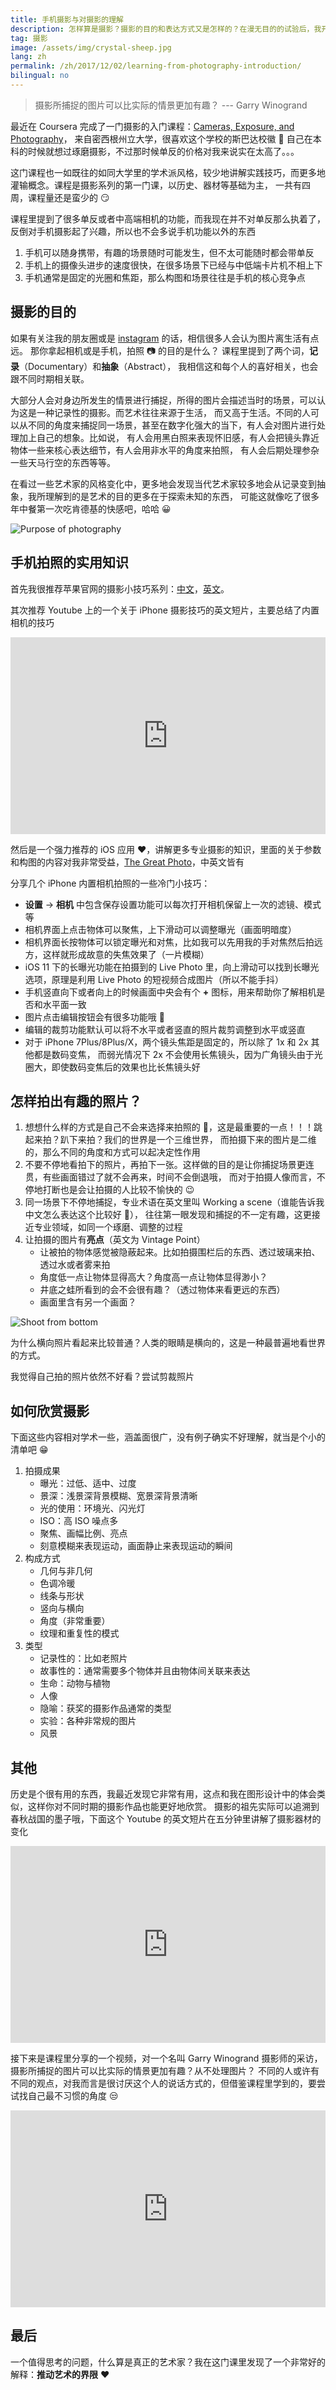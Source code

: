 ```yaml
---
title: 手机摄影与对摄影的理解
description: 怎样算是摄影？摄影的目的和表达方式又是怎样的？在漫无目的的试验后，我开始了摄影入门的学习，来一窥学术派对摄影的理解
tag: 摄影
image: /assets/img/crystal-sheep.jpg
lang: zh
permalink: /zh/2017/12/02/learning-from-photography-introduction/
bilingual: no
---
```


> 摄影所捕捉的图片可以比实际的情景更加有趣？ --- Garry Winogrand

最近在 Coursera 完成了一门摄影的入门课程：[Cameras, Exposure, and Photography](https://www.coursera.org/learn/exposure-photography/)，
来自密西根州立大学，很喜欢这个学校的斯巴达校徽 :metal: 自己在本科的时候就想过琢磨摄影，不过那时候单反的价格对我来说实在太高了。。。

这门课程也一如既往的如同大学里的学术派风格，较少地讲解实践技巧，而更多地灌输概念。课程是摄影系列的第一门课，以历史、器材等基础为主，
一共有四周，课程量还是蛮少的 :smirk:

课程里提到了很多单反或者中高端相机的功能，而我现在并不对单反那么执着了，反倒对手机摄影起了兴趣，所以也不会多说手机功能以外的东西
1. 手机可以随身携带，有趣的场景随时可能发生，但不太可能随时都会带单反
2. 手机上的摄像头进步的速度很快，在很多场景下已经与中低端卡片机不相上下
3. 手机通常是固定的光圈和焦距，那么构图和场景往往是手机的核心竞争点

## 摄影的目的

如果有关注我的朋友圈或是 [instagram](https://www.instagram.com/willowcheng/) 的话，相信很多人会认为图片离生活有点远。
那你拿起相机或是手机，拍照 📷 的目的是什么？ 课程里提到了两个词，**记录**（Documentary）和**抽象**（Abstract），
我相信这和每个人的喜好相关，也会跟不同时期相关联。

大部分人会对身边所发生的情景进行捕捉，所得的图片会描述当时的场景，可以认为这是一种记录性的摄影。而艺术往往来源于生活，
而又高于生活。不同的人可以从不同的角度来捕捉同一场景，甚至在数字化强大的当下，有人会对图片进行处理加上自己的想象。比如说，
有人会用黑白照来表现怀旧感，有人会把镜头靠近物体一些来核心表达细节，有人会用非水平的角度来拍照，
有人会后期处理参杂一些天马行空的东西等等。

在看过一些艺术家的风格变化中，更多地会发现当代艺术家较多地会从记录变到抽象，我所理解到的是艺术的目的更多在于探索未知的东西，
可能这就像吃了很多年中餐第一次吃肯德基的快感吧，哈哈 :grinning:

![Purpose of photography](https://www.chasejarvis.com/wp-content/uploads/2014/09/10476598_10152125015840978_5016245040104104658_o.jpg)

## 手机拍照的实用知识

首先我很推荐苹果官网的摄影小技巧系列：[中文](https://www.apple.com/cn/iphone/photography-how-to/)，[英文](https://www.apple.com/iphone/photography-how-to/)。

其次推荐 Youtube 上的一个关于 iPhone 摄影技巧的英文短片，主要总结了内置相机的技巧
<p><iframe width="100%" height="315" src="https://www.youtube.com/embed/KfVG_2n-iTM?rel=0" frameborder="0" allowfullscreen></iframe></p>

然后是一个强力推荐的 iOS 应用 :heart:，讲解更多专业摄影的知识，里面的关于参数和构图的内容对我非常受益，[The Great Photo](https://itunes.apple.com/app/the-great-photo-app/id766214869?mt=8)，中英文皆有

分享几个 iPhone 内置相机拍照的一些冷门小技巧：
- **设置** -> **相机** 中包含保存设置功能可以每次打开相机保留上一次的滤镜、模式等
- 相机界面上点击物体可以聚焦，上下滑动可以调整曝光（画面明暗度）
- 相机界面长按物体可以锁定曝光和对焦，比如我可以先用我的手对焦然后拍远方，这样就形成故意的失焦效果了（一片模糊）
- iOS 11 下的长曝光功能在拍摄到的 Live Photo 里，向上滑动可以找到长曝光选项，原理是利用 Live Photo 的短视频合成图片（所以不能手抖）
- 手机竖直向下或者向上的时候画面中央会有个 **+** 图标，用来帮助你了解相机是否和水平面一致
- 图片点击编辑按钮会有很多功能哦 😬
- 编辑的裁剪功能默认可以将不水平或者竖直的照片裁剪调整到水平或竖直
- 对于 iPhone 7Plus/8Plus/X，两个镜头焦距是固定的，所以除了 1x 和 2x 其他都是数码变焦，
而弱光情况下 2x 不会使用长焦镜头，因为广角镜头由于光圈大，即使数码变焦后的效果也比长焦镜头好 

## 怎样拍出有趣的照片？

1. 想想什么样的方式是自己不会来选择来拍照的 :thinking:，这是最重要的一点！！！跳起来拍？趴下来拍？我们的世界是一个三维世界，
而拍摄下来的图片是二维的，那么不同的角度和方式可以起决定性作用
2. 不要不停地看拍下的照片，再拍下一张。这样做的目的是让你捕捉场景更连贯，有些画面错过了就不会再来，时间不会倒退哦，
而对于拍摄人像而言，不停地打断也是会让拍摄的人比较不愉快的 :wink:
3. 同一场景下不停地捕捉，专业术语在英文里叫 Working a scene（谁能告诉我中文怎么表达这个比较好 :thinking:），
往往第一眼发现和捕捉的不一定有趣，这更接近专业领域，如同一个琢磨、调整的过程
4. 让拍摄的图片有**亮点**（英文为 Vintage Point）
    - 让被拍的物体感觉被隐蔽起来。比如拍摄围栏后的东西、透过玻璃来拍、透过水或者雾来拍
    - 角度低一点让物体显得高大？角度高一点让物体显得渺小？
    - 井底之蛙所看到的会不会很有趣？（透过物体来看更远的东西）
    - 画面里含有另一个画面？

![Shoot from bottom](https://cdn-images-1.medium.com/max/2000/1*1C0Q-CMVdR3WV1IEBrTVww.jpeg)

为什么横向照片看起来比较普通？人类的眼睛是横向的，这是一种最普遍地看世界的方式。

我觉得自己拍的照片依然不好看？尝试剪裁照片

## 如何欣赏摄影

下面这些内容相对学术一些，涵盖面很广，没有例子确实不好理解，就当是个小的清单吧 :grin:

1. 拍摄成果
    - 曝光：过低、适中、过度
    - 景深：浅景深背景模糊、宽景深背景清晰
    - 光的使用：环境光、闪光灯
    - ISO：高 ISO 噪点多
    - 聚焦、画幅比例、亮点
    - 刻意模糊来表现运动，画面静止来表现运动的瞬间
2. 构成方式
    - 几何与非几何
    - 色调冷暖
    - 线条与形状
    - 竖向与横向
    - 角度（非常重要）
    - 纹理和重复性的模式
3. 类型
    - 记录性的：比如老照片
    - 故事性的：通常需要多个物体并且由物体间关联来表达
    - 生命：动物与植物
    - 人像
    - 隐喻：获奖的摄影作品通常的类型
    - 实验：各种非常规的图片
    - 风景

## 其他

历史是个很有用的东西，我最近发现它非常有用，这点和我在图形设计中的体会类似，这样你对不同时期的摄影作品也能更好地欣赏。
摄影的祖先实际可以追溯到春秋战国的墨子哦，下面这个 Youtube 的英文短片在五分钟里讲解了摄影器材的变化
<p><iframe width="100%" height="315" src="https://www.youtube.com/embed/JoxGEymA8ro?rel=0" frameborder="0" allowfullscreen></iframe></p>

接下来是课程里分享的一个视频，对一个名叫 Garry Winogrand 摄影师的采访，摄影所捕捉的图片可以比实际的情景更加有趣？从不处理图片？
不同的人或许有不同的观点，对我而言是很讨厌这个人的说话方式的，但借鉴课程里学到的，要尝试找自己最不习惯的角度 :unamused:
<p><iframe width="100%" height="315" src="https://www.youtube.com/embed/PmwkWV4rwto?rel=0" frameborder="0" allowfullscreen></iframe></p>

## 最后
一个值得思考的问题，什么算是真正的艺术家？我在这门课里发现了一个非常好的解释：**推动艺术的界限** :heart: